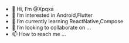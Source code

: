 - 👋 Hi, I’m @Xpqxa
- 👀 I’m interested in Android,Flutter
- 🌱 I’m currently learning ReactNative,Compose
- 💞️ I’m looking to collaborate on ...
- 📫 How to reach me ...

<!---
Xpqxa/Xpqxa is a ✨ special ✨ repository because its `README.md` (this file) appears on your GitHub profile.
You can click the Preview link to take a look at your changes.
--->
